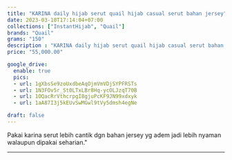 ```yaml
---
title: "KARINA daily hijab serut quail hijab casual serut bahan jersey"
date: 2023-03-10T17:14:04+07:00
collections: ["InstantHijab", "Quail"]
brands: "Quail"
grams: "150"
description : "KARINA daily hijab serut quail hijab casual serut bahan jersey"
price: "55,000.00"

google_drive:
  enable: true
  pics:
  - url: 1gXbsSe9zoUxdbeAqOjmVmVDjSYPFRSTs
  - url: 1N3FOv5r_St0LTxLBr8Hq-ycOLJzqT70B
  - url: 1OQacRrVthcrpgI8gjuPcKF9JN99xdxyk
  - url: 1aA87I3j5kEUvSwMGwl9tVy5dmsh4egNe

draft: false
---
```


Pakai karina serut lebih cantik dgn bahan jersey yg adem jadi lebih nyaman walaupun dipakai seharian."

-----------    
 
